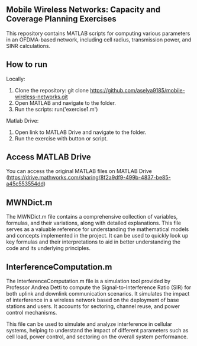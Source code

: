 ## Mobile Wireless Networks: Capacity and Coverage Planning Exercises
This repository contains MATLAB scripts for computing various parameters in an OFDMA-based network, including cell radius, transmission power, and SINR calculations.

## How to run
Locally:
1. Clone the repository: git clone https://github.com/aselya9185/mobile-wireless-networks.git
2. Open MATLAB and navigate to the folder.
3. Run the scripts: run('exercise1.m')

Matlab Drive:
1. Open link to MATLAB Drive and navigate to the folder.
2. Run the exercise with button or script.

## Access MATLAB Drive
You can access the original MATLAB files on MATLAB Drive (https://drive.mathworks.com/sharing/8f2a9df9-499b-4837-be85-a45c553554dd)

## MWNDict.m
The MWNDict.m file contains a comprehensive collection of variables, formulas, and their variations, along with detailed explanations. This file serves as a valuable reference for understanding the mathematical models and concepts implemented in the project. It can be used to quickly look up key formulas and their interpretations to aid in better understanding the code and its underlying principles.

## InterferenceComputation.m
The InterferenceComputation.m file is a simulation tool provided by Professor Andrea Detti to compute the Signal-to-Interference Ratio (SIR) for both uplink and downlink communication scenarios. It simulates the impact of interference in a wireless network based on the deployment of base stations and users. It accounts for sectoring, channel reuse, and power control mechanisms.

This file can be used to simulate and analyze interference in cellular systems, helping to understand the impact of different parameters such as cell load, power control, and sectoring on the overall system performance.
